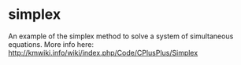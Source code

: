 simplex
=======

An example of the simplex method to solve a system of simultaneous equations. More info here: http://kmwiki.info/wiki/index.php/Code/CPlusPlus/Simplex